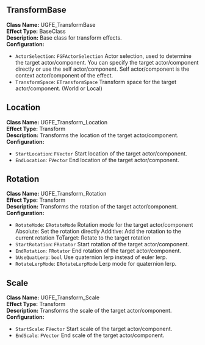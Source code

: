 ## TransformBase
**Class Name:** UGFE_TransformBase \
**Effect Type:** BaseClass \
**Description:** Base class for transform effects. \
**Configuration:**
- `ActorSelection`: `FGFActorSelection`
	Actor selection, used to determine the target actor/component. You can specify the target actor/component directly or use the self actor/component. Self actor/component is the context actor/component of the effect.
- `TransformSpace`: `ETransformSpace`
	Transform space for the target actor/component. (World or Local)

## Location
**Class Name:** UGFE_Transform_Location \
**Effect Type:** Transform \
**Description:** Transforms the location of the target actor/component. \
**Configuration:**
- `StartLocation`: `FVector`
	Start location of the target actor/component.
- `EndLocation`: `FVector`
	End location of the target actor/component.

## Rotation
**Class Name:** UGFE_Transform_Rotation \
**Effect Type:** Transform \
**Description:** Transforms the rotation of the target actor/component. \
**Configuration:**
- `RotateMode`: `ERotateMode`
	Rotation mode for the target actor/component
	Absolute: Set the rotation directly
	Additive: Add the rotation to the current rotation
	ToTarget: Rotate to the target rotation
- `StartRotation`: `FRotator`
	Start rotation of the target actor/component.
- `EndRotation`: `FRotator`
	End rotation of the target actor/component.
- `bUseQuatLerp`: `bool`
	Use quaternion lerp instead of euler lerp.
- `RotateLerpMode`: `ERotateLerpMode`
	Lerp mode for quaternion lerp.

## Scale
**Class Name:** UGFE_Transform_Scale \
**Effect Type:** Transform \
**Description:** Transforms the scale of the target actor/component. \
**Configuration:**
- `StartScale`: `FVector`
	Start scale of the target actor/component.
- `EndScale`: `FVector`
	End scale of the target actor/component.

